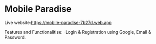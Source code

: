 # Mobile Paradise
Live website:https://mobile-paradise-7b27d.web.app

Features and Functionalitise:
-Login & Registration using Google, Email & Password.
